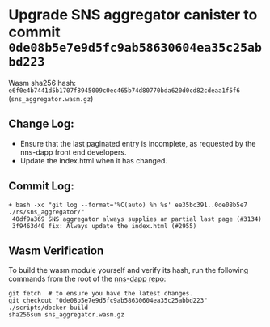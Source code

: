 # Upgrade SNS aggregator canister to commit `0de08b5e7e9d5fc9ab58630604ea35c25abbd223`
Wasm sha256 hash: `e6f0e4b7441d5b1707f8945009c0ec465b74d80770bda620d0cd82cdeaa1f5f6` (`sns_aggregator.wasm.gz`)

## Change Log:
* Ensure that the last paginated entry is incomplete, as requested by the nns-dapp front end developers.
* Update the index.html when it has changed.

## Commit Log:

```
+ bash -xc "git log --format='%C(auto) %h %s' ee35bc391..0de08b5e7 ./rs/sns_aggregator/"
 40df9a369 SNS aggregator always supplies an partial last page (#3134)
 3f9463d40 fix: Always update the index.html (#2955)
```

## Wasm Verification

To build the wasm module yourself and verify its hash, run the following commands from the root of the [nns-dapp repo](https://github.com/dfinity/nns-dapp):

```
git fetch  # to ensure you have the latest changes.
git checkout "0de08b5e7e9d5fc9ab58630604ea35c25abbd223"
./scripts/docker-build
sha256sum sns_aggregator.wasm.gz
```
